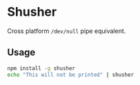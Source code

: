 # Shusher

Cross platform `/dev/null` pipe equivalent.

## Usage
```bash
npm install -g shusher
echo "This will not be printed" | shusher
```
